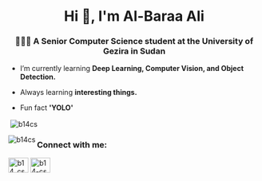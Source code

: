 <h1 align="center">Hi 👋, I'm Al-Baraa Ali</h1>
<h3 align="center">👨🏽‍🎓 A Senior Computer Science student at the University of Gezira in Sudan</h3>

- I’m currently learning **Deep Learning, Computer Vision, and Object Detection.**

- Always learning **interesting things.**

- Fun fact **'YOLO'**

<p>&nbsp;<img align="center" src="https://github-readme-stats.vercel.app/api?username=b14cs&show_icons=true&theme=dark&locale=en" alt="b14cs" /></p>
<p><img align="left" src="https://github-readme-stats.vercel.app/api/top-langs?username=b14cs&show_icons=true&theme=dark&locale=en&layout=compact" alt="b14cs" /></p>

<h3 align="left">Connect with me:</h3>
<p align="left">
<a href="https://twitter.com/b14_cs" target="blank"><img align="center" src="https://raw.githubusercontent.com/rahuldkjain/github-profile-readme-generator/master/src/images/icons/Social/twitter.svg" alt="b14_cs" height="30" width="40" /></a>
<a href="https://linkedin.com/in/b14-cs" target="blank"><img align="center" src="https://raw.githubusercontent.com/rahuldkjain/github-profile-readme-generator/master/src/images/icons/Social/linked-in-alt.svg" alt="b14-cs" height="30" width="40" /></a>
</p>
